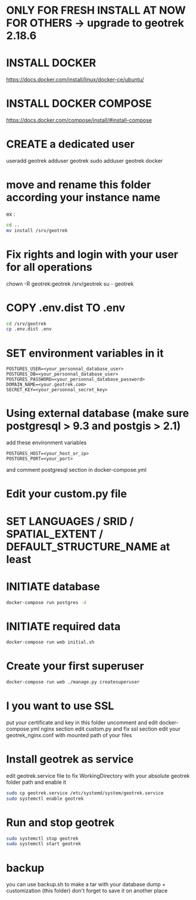 # ONLY FOR FRESH INSTALL AT NOW FOR OTHERS -> upgrade to geotrek 2.18.6

# INSTALL DOCKER
https://docs.docker.com/install/linux/docker-ce/ubuntu/

# INSTALL DOCKER COMPOSE
https://docs.docker.com/compose/install/#install-compose

# CREATE a dedicated user
useradd geotrek
adduser geotrek sudo
adduser geotrek docker


# move and rename this folder according your instance name

ex : 

```bash
cd ..
mv install /srv/geotrek

```

# Fix rights and login with your user for all operations
chown -R geotrek:geotrek /srv/geotrek
su - geotrek

# COPY .env.dist TO .env

```bash
cd /srv/geotrek
cp .env.dist .env

```

# SET environment variables in it

```dotenv
POSTGRES_USER=<your_personnal_database_user>
POSTGRES_DB=<your_personnal_database_user>
POSTGRES_PASSWORD=<your_personnal_database_password>
DOMAIN_NAME=<your.geotrek.com>
SECRET_KEY=<your_personnal_secret_key>
```

# Using external database (make sure postgresql > 9.3 and postgis > 2.1)

add these environment variables

```dotenv
POSTGRES_HOST=<your_host_or_ip>
POSTGRES_PORT=<your_port>
```

and comment postgresql section in docker-compose.yml

# Edit your custom.py file
# SET LANGUAGES / SRID / SPATIAL_EXTENT / DEFAULT_STRUCTURE_NAME at least

# INITIATE database

```bash
docker-compose run postgres -d
```

# INITIATE required data
```bash
docker-compose run web initial.sh
```

# Create your first superuser
```bash
docker-compose run web ./manage.py createsuperuser
```

# I you want to use SSL
put your certificate and key in this folder
uncomment and edit docker-compose.yml nginx section
edit custom.py and fix ssl section
edit your geotrek_nginx.conf with mounted path of your files

# Install geotrek as service
edit geotrek.service file to fix 
WorkingDirectory with your absolute geotrek folder path
and enable it
```bash
sudo cp geotrek.service /etc/systemd/system/geotrek.service
sudo systemctl enable geotrek
```

# Run and stop geotrek
```bash
sudo systemctl stop geotrek
sudo systemctl start geotrek
```

# backup

you can use backup.sh to make a tar with your database dump + customization (this folder)
don't forget to save it on another place